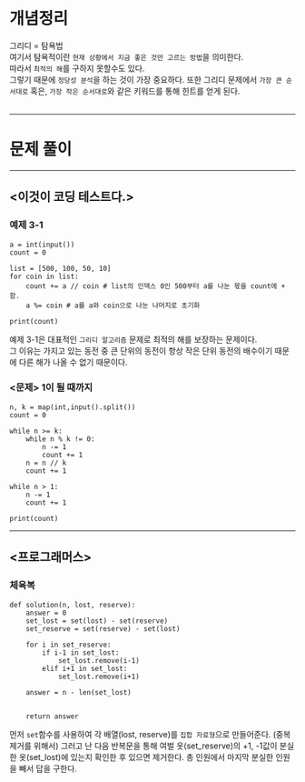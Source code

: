 # 개념정리
그리디 = 탐욕법<br>
여기서 탐욕적이란 `현재 상황에서 지금 좋은 것만 고르는 방법`을 의미한다.<br>
따라서 `최적의 해`를 구하지 못할수도 있다.<br>
그렇기 때문에 `정당성 분석`을 하는 것이 가장 중요하다.
또한 그리디 문제에서 `가장 큰 순서대로` 혹은, `가장 작은 순서대로`와 같은 키워드를 통해 힌트를 얻게 된다.<br><br>

--- 

# 문제 풀이

---
## <이것이 코딩 테스트다.>
### 예제 3-1
```
a = int(input())
count = 0

list = [500, 100, 50, 10]
for coin in list:
    count += a // coin # list의 인덱스 0인 500부터 a를 나눈 몫을 count에 + 함.
    a %= coin # a를 a와 coin으로 나눈 나머지로 초기화

print(count)
```
예제 3-1은 대표적인 `그리디 알고리즘` 문제로 최적의 해를 보장하는 문제이다.<br>
그 이유는 가지고 있는 동전 중 큰 단위의 동전이 항상 작은 단위 동전의 배수이기 때문에 다른 해가 나올 수 없기 때문이다.<br>

### <문제> 1이 될 때까지
```
n, k = map(int,input().split())
count = 0

while n >= k:
    while n % k != 0:
        n -= 1
        count += 1
    n = n // k
    count += 1

while n > 1:
    n -= 1
    count += 1

print(count)
```
---

## <프로그래머스>
### 체육복
```
def solution(n, lost, reserve):
    answer = 0
    set_lost = set(lost) - set(reserve)
    set_reserve = set(reserve) - set(lost)
    
    for i in set_reserve:
        if i-1 in set_lost:
            set_lost.remove(i-1)
        elif i+1 in set_lost:
            set_lost.remove(i+1)
            
    answer = n - len(set_lost)
            
    
    return answer
```
먼저 `set`함수를 사용하여 각 배열(lost, reserve)를 `집합 자료형`으로 만들어준다. (중복 제거를 위해서)
그러고 난 다음 반복문을 통해 여벌 옷(set_reserve)의 +1, -1값이 분실한 옷(set_lost)에 있는지 확인한 후 있으면 제거한다.
총 인원에서 마지막 분실한 인원을 빼서 답을 구한다.

